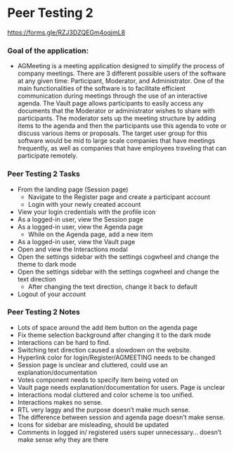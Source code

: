 # Peer Testing 2

https://forms.gle/RZJ3DZQEGm4oqjmL8

### Goal of the application:

- AGMeeting is a meeting application designed to simplify the process of company meetings. There are 3 different
  possible users of the software at any given time: Participant, Moderator, and Administrator. One of the main
  functionalities of the software is to facilitate efficient communication during meetings through the use of an
  interactive agenda. The Vault page allows participants to easily access any documents that the Moderator or
  administrator wishes to share with participants. The moderator sets up the meeting structure by adding items to the
  agenda and then the participants use this agenda to vote or discuss various items or proposals. The target user group
  for this software would be mid to large scale companies that have meetings frequently, as well as companies that have
  employees traveling that can participate remotely.

### Peer Testing 2 Tasks

- From the landing page (Session page)
    - Navigate to the Register page and create a participant account
    - Login with your newly created account
- View your login credentials with the profile icon
- As a logged-in user, view the Session page
- As a logged-in user, view the Agenda page
    - While on the Agenda page, add a new item
- As a logged-in user, view the Vault page
- Open and view the Interactions modal
- Open the settings sidebar with the settings cogwheel and change the theme to dark mode
- Open the settings sidebar with the settings cogwheel and change the text direction
    - After changing the text direction, change it back to default
- Logout of your account

### Peer Testing 2 Notes

- Lots of space around the add item button on the agenda page
- Fix theme selection background after changing it to the dark mode
- Interactions can be hard to find.
- Switching text direction caused a slowdown on the website.
- Hyperlink color for login/Register/AGMEETING needs to be changed
- Session page is unclear and cluttered, could use an explanation/documentation
- Votes component needs to specify item being voted on
- Vault page needs explanation/documentation for users. Page is unclear
- Interactions modal cluttered and color scheme is too unified.
- Interactions makes no sense.
- RTL very laggy and the purpose doesn’t make much sense.
- The difference between session and agenda page doesn’t make sense.
- Icons for sidebar are misleading, should be updated
- Comments in logged in/ registered users super unnecessary… doesn’t make sense why they are there



